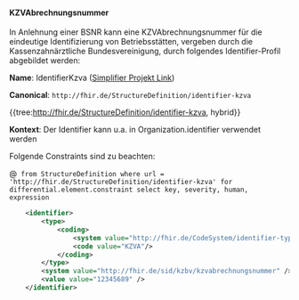 #### KZVAbrechnungsnummer

In Anlehnung einer BSNR kann eine KZVAbrechnungsnummer für die eindeutige Identifizierung von Betriebsstätten, vergeben durch die Kassenzahnärztliche Bundesvereinigung, durch folgendes Identifier-Profil abgebildet werden: 

**Name**: IdentifierKzva ([Simplifier Projekt Link](https://simplifier.net/resolve?canonical=http://fhir.de/StructureDefinition/identifier-kzva&scope=de.basisprofil.r4@1.5.0-ballot))

**Canonical**: `http://fhir.de/StructureDefinition/identifier-kzva`

{{tree:http://fhir.de/StructureDefinition/identifier-kzva, hybrid}}

**Kontext**: Der Identifier kann u.a. in Organization.identifier verwendet werden

Folgende Constraints sind zu beachten:

@``` from StructureDefinition where url = 'http://fhir.de/StructureDefinition/identifier-kzva' for differential.element.constraint select key, severity, human, expression```

```xml
    <identifier>
        <type>
            <coding>
                <system value="http://fhir.de/CodeSystem/identifier-type-de-basis"/>
                <code value="KZVA"/>
            </coding>
        </type>
        <system value="http://fhir.de/sid/kzbv/kzvabrechnungsnummer" />
        <value value="12345689" />
    </identifier>
```